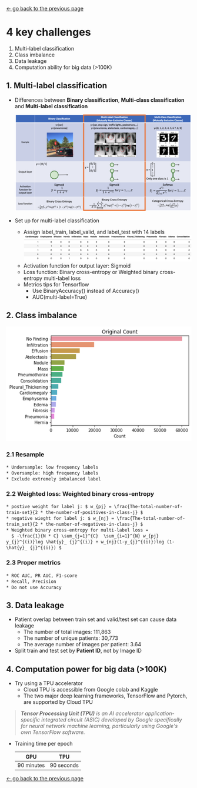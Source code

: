 [<- go back to the previous page](../chestxray/README.md)

# 4 key challenges
1. Multi-label classification
2. Class imbalance
3. Data leakage
4. Computation ability for big data (>100K)

## 1. Multi-label classification
- Differences between **Binary classification**, **Multi-class classification** and **Multi-label classification**

  ![multi-label classification](images/multilabel.png)

- Set up for multi-label classification
  * Assign label_train, label_valid, and label_test with 14 labels
    ![label](images/label.png)
  * Activation function for output layer: Sigmoid
  * Loss function: Binary cross-entropy or Weighted binary cross-entropy multi-label loss
  * Metrics tips for Tensorflow
    * Use BinaryAccuracy() instead of Accuracy()
    * AUC(multi-label=True)  

## 2. Class imbalance

![count](images/count.png)
### 2.1 Resample
    * Undersample: low frequency labels 
    * Oversample: high frequency labels
    * Exclude extremely imbalanced label


### 2.2 Weighted loss: Weighted binary cross-entropy
    * postive weight for label j: $ w_{pj} = \frac{The-total-number-of-train-set}{2 * the-number-of-positives-in-class-j} $ 
    * negative wieght for label j: $ w_{nj} = \frac{The-total-number-of-train_set}{2 * the-number-of-negatives-in-class-j} $
    * Weighted binary cross-entropy for multi-label loss = 
      $ -\frac{1}{N * C} \sum_{j=1}^{C}  \sum_{i=1}^{N} w_{pj} y_{j}^{(i)}log \hat{y}_ {j}^{(i)} + w_{nj}(1-y_{j}^{(i)})log (1-\hat{y}_ {j}^{(i)}) $


### 2.3 Proper metrics 
    * ROC AUC, PR AUC, F1-score 
    * Recall, Precision
    * Do not use Accuracy


## 3. Data leakage
- Patient overlap between train set and valid/test set can cause data leakage
    * The number of total images: 111,863
    * The number of unique patients: 30,773
    * The average number of images per patient: 3.64
- Split train and test set by **Patient ID**, not by Image ID

## 4. Computation power for big data (>100K)
- Try using a TPU accelerator
    * Cloud TPU is accessible from Google colab and Kaggle 
    * The two major deep learning frameworks, TensorFlow and Pytorch, are supported by Cloud TPU 
 > ***Tensor Processing Unit (TPU)** is an AI accelerator application-specific integrated circuit (ASIC) developed by Google specifically for neural network machine learning, particularly using Google's own TensorFlow software.*
- Training time per epoch

  GPU | TPU
  :-----: | :-----:
  90 minutes | 90 seconds

[<- go back to the previous page](../chestxray/README.md)
